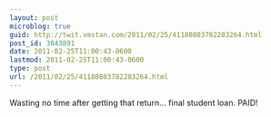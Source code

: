 ```yaml
---
layout: post
microblog: true
guid: http://twit.vmstan.com/2011/02/25/41180803782283264.html
post_id: 3043891
date: 2011-02-25T11:00:43-0600
lastmod: 2011-02-25T11:00:43-0600
type: post
url: /2011/02/25/41180803782283264.html
---
```

Wasting no time after getting that return... final student loan. PAID!
